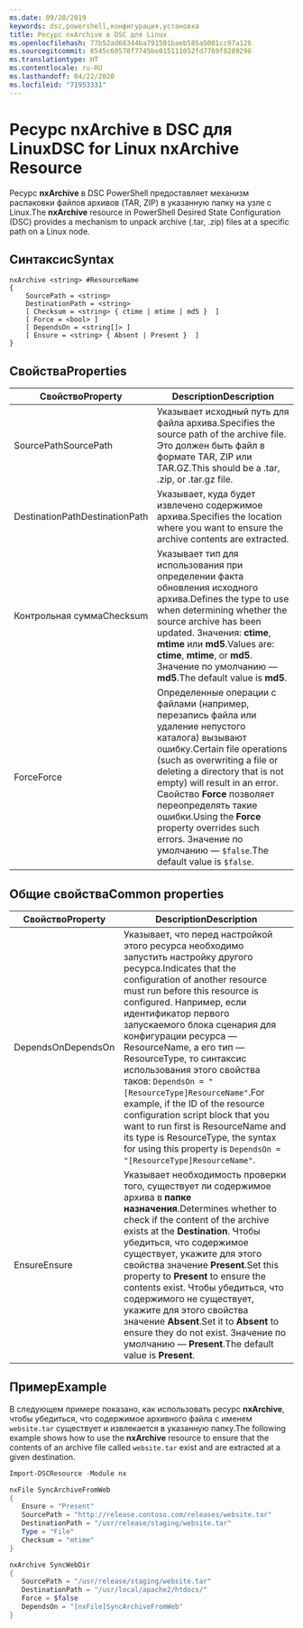 ```yaml
---
ms.date: 09/20/2019
keywords: dsc,powershell,конфигурация,установка
title: Ресурс nxArchive в DSC для Linux
ms.openlocfilehash: 77b52ad68344ba791501baeb585a5001cc97a126
ms.sourcegitcommit: 6545c60578f7745be015111052fd7769f8289296
ms.translationtype: HT
ms.contentlocale: ru-RU
ms.lasthandoff: 04/22/2020
ms.locfileid: "71953331"
---
```

# <a name="dsc-for-linux-nxarchive-resource"></a><span data-ttu-id="4d896-103">Ресурс nxArchive в DSC для Linux</span><span class="sxs-lookup"><span data-stu-id="4d896-103">DSC for Linux nxArchive Resource</span></span>

<span data-ttu-id="4d896-104">Ресурс **nxArchive** в DSC PowerShell предоставляет механизм распаковки файлов архивов (TAR, ZIP) в указанную папку на узле с Linux.</span><span class="sxs-lookup"><span data-stu-id="4d896-104">The **nxArchive** resource in PowerShell Desired State Configuration (DSC) provides a mechanism to unpack archive (.tar, .zip) files at a specific path on a Linux node.</span></span>

## <a name="syntax"></a><span data-ttu-id="4d896-105">Синтаксис</span><span class="sxs-lookup"><span data-stu-id="4d896-105">Syntax</span></span>

```Syntax
nxArchive <string> #ResourceName
{
    SourcePath = <string>
    DestinationPath = <string>
    [ Checksum = <string> { ctime | mtime | md5 }  ]
    [ Force = <bool> ]
    [ DependsOn = <string[]> ]
    [ Ensure = <string> { Absent | Present }  ]
}
```

## <a name="properties"></a><span data-ttu-id="4d896-106">Свойства</span><span class="sxs-lookup"><span data-stu-id="4d896-106">Properties</span></span>

|<span data-ttu-id="4d896-107">Свойство</span><span class="sxs-lookup"><span data-stu-id="4d896-107">Property</span></span> |<span data-ttu-id="4d896-108">Description</span><span class="sxs-lookup"><span data-stu-id="4d896-108">Description</span></span> |
|---|---|
|<span data-ttu-id="4d896-109">SourcePath</span><span class="sxs-lookup"><span data-stu-id="4d896-109">SourcePath</span></span> |<span data-ttu-id="4d896-110">Указывает исходный путь для файла архива.</span><span class="sxs-lookup"><span data-stu-id="4d896-110">Specifies the source path of the archive file.</span></span> <span data-ttu-id="4d896-111">Это должен быть файл в формате TAR, ZIP или TAR.GZ.</span><span class="sxs-lookup"><span data-stu-id="4d896-111">This should be a .tar, .zip, or .tar.gz file.</span></span> |
|<span data-ttu-id="4d896-112">DestinationPath</span><span class="sxs-lookup"><span data-stu-id="4d896-112">DestinationPath</span></span> |<span data-ttu-id="4d896-113">Указывает, куда будет извлечено содержимое архива.</span><span class="sxs-lookup"><span data-stu-id="4d896-113">Specifies the location where you want to ensure the archive contents are extracted.</span></span> |
|<span data-ttu-id="4d896-114">Контрольная сумма</span><span class="sxs-lookup"><span data-stu-id="4d896-114">Checksum</span></span> |<span data-ttu-id="4d896-115">Указывает тип для использования при определении факта обновления исходного архива.</span><span class="sxs-lookup"><span data-stu-id="4d896-115">Defines the type to use when determining whether the source archive has been updated.</span></span> <span data-ttu-id="4d896-116">Значения: **ctime**, **mtime** или **md5**.</span><span class="sxs-lookup"><span data-stu-id="4d896-116">Values are: **ctime**, **mtime**, or **md5**.</span></span> <span data-ttu-id="4d896-117">Значение по умолчанию — **md5**.</span><span class="sxs-lookup"><span data-stu-id="4d896-117">The default value is **md5**.</span></span> |
|<span data-ttu-id="4d896-118">Force</span><span class="sxs-lookup"><span data-stu-id="4d896-118">Force</span></span> |<span data-ttu-id="4d896-119">Определенные операции с файлами (например, перезапись файла или удаление непустого каталога) вызывают ошибку.</span><span class="sxs-lookup"><span data-stu-id="4d896-119">Certain file operations (such as overwriting a file or deleting a directory that is not empty) will result in an error.</span></span> <span data-ttu-id="4d896-120">Свойство **Force** позволяет переопределять такие ошибки.</span><span class="sxs-lookup"><span data-stu-id="4d896-120">Using the **Force** property overrides such errors.</span></span> <span data-ttu-id="4d896-121">Значение по умолчанию — `$false`.</span><span class="sxs-lookup"><span data-stu-id="4d896-121">The default value is `$false`.</span></span> |

## <a name="common-properties"></a><span data-ttu-id="4d896-122">Общие свойства</span><span class="sxs-lookup"><span data-stu-id="4d896-122">Common properties</span></span>

|<span data-ttu-id="4d896-123">Свойство</span><span class="sxs-lookup"><span data-stu-id="4d896-123">Property</span></span> |<span data-ttu-id="4d896-124">Description</span><span class="sxs-lookup"><span data-stu-id="4d896-124">Description</span></span> |
|---|---|
|<span data-ttu-id="4d896-125">DependsOn</span><span class="sxs-lookup"><span data-stu-id="4d896-125">DependsOn</span></span> |<span data-ttu-id="4d896-126">Указывает, что перед настройкой этого ресурса необходимо запустить настройку другого ресурса.</span><span class="sxs-lookup"><span data-stu-id="4d896-126">Indicates that the configuration of another resource must run before this resource is configured.</span></span> <span data-ttu-id="4d896-127">Например, если идентификатор первого запускаемого блока сценария для конфигурации ресурса — ResourceName, а его тип — ResourceType, то синтаксис использования этого свойства таков: `DependsOn = "[ResourceType]ResourceName"`.</span><span class="sxs-lookup"><span data-stu-id="4d896-127">For example, if the ID of the resource configuration script block that you want to run first is ResourceName and its type is ResourceType, the syntax for using this property is `DependsOn = "[ResourceType]ResourceName"`.</span></span> |
|<span data-ttu-id="4d896-128">Ensure</span><span class="sxs-lookup"><span data-stu-id="4d896-128">Ensure</span></span> |<span data-ttu-id="4d896-129">Указывает необходимость проверки того, существует ли содержимое архива в **папке назначения**.</span><span class="sxs-lookup"><span data-stu-id="4d896-129">Determines whether to check if the content of the archive exists at the **Destination**.</span></span> <span data-ttu-id="4d896-130">Чтобы убедиться, что содержимое существует, укажите для этого свойства значение **Present**.</span><span class="sxs-lookup"><span data-stu-id="4d896-130">Set this property to **Present** to ensure the contents exist.</span></span> <span data-ttu-id="4d896-131">Чтобы убедиться, что содержимого не существует, укажите для этого свойства значение **Absent**.</span><span class="sxs-lookup"><span data-stu-id="4d896-131">Set it to **Absent** to ensure they do not exist.</span></span> <span data-ttu-id="4d896-132">Значение по умолчанию — **Present**.</span><span class="sxs-lookup"><span data-stu-id="4d896-132">The default value is **Present**.</span></span> |

## <a name="example"></a><span data-ttu-id="4d896-133">Пример</span><span class="sxs-lookup"><span data-stu-id="4d896-133">Example</span></span>

<span data-ttu-id="4d896-134">В следующем примере показано, как использовать ресурс **nxArchive**, чтобы убедиться, что содержимое архивного файла с именем `website.tar` существует и извлекается в указанную папку.</span><span class="sxs-lookup"><span data-stu-id="4d896-134">The following example shows how to use the **nxArchive** resource to ensure that the contents of an archive file called `website.tar` exist and are extracted at a given destination.</span></span>

```powershell
Import-DSCResource -Module nx

nxFile SyncArchiveFromWeb
{
   Ensure = "Present"
   SourcePath = "http://release.contoso.com/releases/website.tar"
   DestinationPath = "/usr/release/staging/website.tar"
   Type = "File"
   Checksum = "mtime"
}

nxArchive SyncWebDir
{
   SourcePath = "/usr/release/staging/website.tar"
   DestinationPath = "/usr/local/apache2/htdocs/"
   Force = $false
   DependsOn = "[nxFile]SyncArchiveFromWeb"
}
```